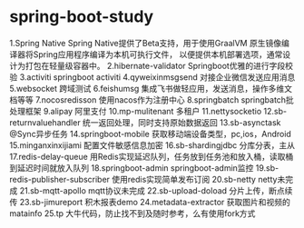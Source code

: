 # spring-boot-study
1.Spring Native
	Spring Native提供了Beta支持，用于使用GraalVM 原生镜像编译器将Spring应用程序编译为本机可执行文件，
	以便提供本机部署选项，通常设计为打包在轻量级容器中。
2.hibernate-validator
	Springboot优雅的进行字段校验
3.activiti
	springboot activiti
4.qyweixinmsgsend
	对接企业微信发送应用消息
5.websocket
	跨域测试
6.feishumsg
	集成飞书做轻应用，发送消息，操作多维文档等等
7.nocosredisson
	使用nacos作为注册中心
8.springbatch
	springbatch批处理框架
9.alipay
	阿里支付
10.mp-mulitenant
	多租户
11.nettysocketio
12.sb-returnvaluehandler
	统一返回处理，同时支持原始数据返回
13.sb-asynctask
	@Sync异步任务
14.springboot-mobile
	获取移动端设备类型，pc,ios，Android
15.minganxinxijiami
	配置文件敏感信息加密
16.sb-shardingjdbc
	分库分表，主从
17.redis-delay-queue
	用Redis实现延迟队列，任务放到任务池和放入桶，读取桶到延迟时间就放入队列
18.springboot-admin
	springboot-admin监控
19.sb-redis-publisher-subscriber
	使用redis实现简单发布订阅
20.sb-netty
	netty未完成
21.sb-mqtt-apollo
	mqtt协议未完成
22.sb-upload-doload
	分片上传，断点续传
23.sb-jimureport
	积木报表demo
24.metadata-extractor
	获取图片和视频的matainfo
25.tp
	大牛代码，防止找不到及随时参考，么有使用fork方式